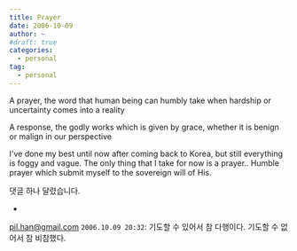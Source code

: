 ```yaml
---
title: Prayer
date: 2006-10-09
author: ~
#draft: true
categories:
  - personal
tag:
  - personal
---
```




A prayer,
the word that human being can humbly take when hardship or uncertainty comes into a reality

A response,
the godly works which is given by grace, whether it is benign or malign in our perspective

I've done my best until now after coming back to Korea, but still everything is foggy and vague. The only thing that I take for now is a prayer.. Humble prayer which submit myself to the sovereign will of His.


 댓글 하나 달렸습니다.

- 
 pil.han@gmail.com `2006.10.09 20:32`: 
기도할 수 있어서 참 다행이다. 기도할 수 없어서 참 비참했다.




